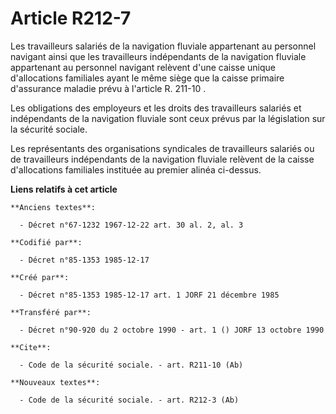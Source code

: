 # Article R212-7

Les travailleurs salariés de la navigation fluviale appartenant au personnel navigant ainsi que les travailleurs indépendants
de la navigation fluviale appartenant au personnel navigant relèvent d'une caisse unique d'allocations familiales ayant le
même siège que la caisse primaire d'assurance maladie prévu à l'article R. 211-10      . 

Les obligations des employeurs et les droits des travailleurs salariés et indépendants de la navigation fluviale sont ceux
prévus par la législation sur la sécurité sociale. 

Les représentants des organisations syndicales de travailleurs salariés ou de travailleurs indépendants de la navigation
fluviale relèvent de la caisse d'allocations familiales instituée au premier alinéa ci-dessus.

**Liens relatifs à cet article**

	**Anciens textes**:

	  - Décret n°67-1232 1967-12-22 art. 30 al. 2, al. 3

	**Codifié par**:

	  - Décret n°85-1353 1985-12-17

	**Créé par**:

	  - Décret n°85-1353 1985-12-17 art. 1 JORF 21 décembre 1985

	**Transféré par**:

	  - Décret n°90-920 du 2 octobre 1990 - art. 1 () JORF 13 octobre 1990

	**Cite**:

	  - Code de la sécurité sociale. - art. R211-10 (Ab)

	**Nouveaux textes**:

	  - Code de la sécurité sociale. - art. R212-3 (Ab)
